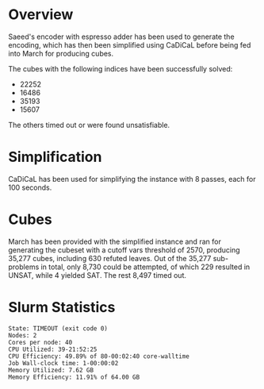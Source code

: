 # Overview

Saeed's encoder with espresso adder has been used to generate the encoding, which has then been simplified using CaDiCaL before being fed into March for producing cubes.

The cubes with the following indices have been successfully solved:

- 22252
- 16486
- 35193
- 15607

The others timed out or were found unsatisfiable.

# Simplification

CaDiCaL has been used for simplifying the instance with 8 passes, each for 100 seconds.

# Cubes

March has been provided with the simplified instance and ran for generating the cubeset with a cutoff vars threshold of 2570, producing 35,277 cubes, including 630 refuted leaves. Out of the 35,277 sub-problems in total, only 8,730 could be attempted, of which 229 resulted in UNSAT, while 4 yielded SAT. The rest 8,497 timed out.

# Slurm Statistics

```
State: TIMEOUT (exit code 0)
Nodes: 2
Cores per node: 40
CPU Utilized: 39-21:52:25
CPU Efficiency: 49.89% of 80-00:02:40 core-walltime
Job Wall-clock time: 1-00:00:02
Memory Utilized: 7.62 GB
Memory Efficiency: 11.91% of 64.00 GB
```